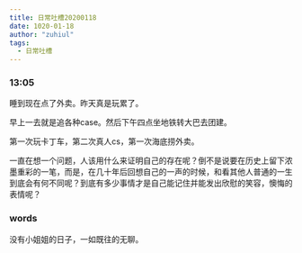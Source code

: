 ```yaml
---
title: 日常吐槽20200118
date: 1020-01-18
author: "zuhiul"
tags:
  - 日常吐槽
---
```


### 13:05

睡到现在点了外卖。昨天真是玩累了。

早上一去就是追各种case。然后下午四点坐地铁转大巴去团建。

第一次玩卡丁车，第二次真人cs，第一次海底捞外卖。

一直在想一个问题，人该用什么来证明自己的存在呢？倒不是说要在历史上留下浓墨重彩的一笔，而是，在几十年后回想自己的一声的时候，和看其他人普通的一生到底会有何不同呢？到底有多少事情才是自己能记住并能发出欣慰的笑容，懊悔的表情呢？

### words

没有小姐姐的日子，一如既往的无聊。
